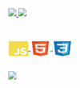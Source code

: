 <div>
  <a href="https://github.com/alxczo">
  <img height="140em" src="https://github-readme-stats.vercel.app/api?username=alxczo&show_icons=true&theme=buefy&include_all_commits=true&count_private=true"/>
  <img height="120em" src="https://github-readme-stats.vercel.app/api/top-langs/?username=alxczo&layout=compact&langs_count=7&theme=buefy"/>
</div>

 ##
  
<div style="display: inline_block"><br>
  <img align="center" alt="Allie-Js" height="30" width="40" src="https://raw.githubusercontent.com/devicons/devicon/master/icons/javascript/javascript-plain.svg">
  <img align="center" alt="Allie-HTML" height="30" width="40" src="https://raw.githubusercontent.com/devicons/devicon/master/icons/html5/html5-original.svg">
  <img align="center" alt="Allie-CSS" height="30" width="40" src="https://raw.githubusercontent.com/devicons/devicon/master/icons/css3/css3-original.svg">
</div>
  
##
  
<div> 
<a href="https://www.linkedin.com/in/alexandra-cezar-de-oliveira-b7797b215/" target="_blank"><img src="https://img.shields.io/badge/-LinkedIn-%230077B5?style=for-the-badge&logo=linkedin&logoColor=white" target="_blank"></a> 
 
</div>
